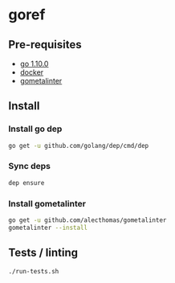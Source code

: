 # goref

## Pre-requisites

* [go 1.10.0](https://golang.org/dl/)
* [docker](https://www.docker.com/)
* [gometalinter](https://github.com/alecthomas/gometalinter)

## Install

### Install go dep

```bash
go get -u github.com/golang/dep/cmd/dep
```

### Sync deps

```bash
dep ensure
```

### Install gometalinter

```bash
go get -u github.com/alecthomas/gometalinter
gometalinter --install
```

## Tests / linting

```bash
./run-tests.sh
```